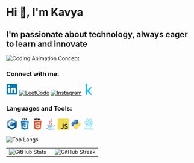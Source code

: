 # Hi 👋, I'm Kavya
## I'm passionate about technology, always eager to learn and innovate

![Coding Animation Concept](https://cdn.dribbble.com/users/4055494/screenshots/15215756/media/d2b66c4ca0192aa26d103448b3d1518b.gif)

### Connect with me:
[<img src="https://raw.githubusercontent.com/devicons/devicon/master/icons/linkedin/linkedin-original.svg" alt="LinkedIn" width="30" height="30">](https://www.linkedin.com/in/kavyapremaseelan/)
[<img src="https://upload.wikimedia.org/wikipedia/commons/1/19/LeetCode_logo_black.png" alt="LeetCode" width="30" height="30">](https://leetcode.com/kavyapremaseelan/)
[<img src="https://upload.wikimedia.org/wikipedia/commons/thumb/a/a5/Instagram_icon.png/1024px-Instagram_icon.png" alt="Instagram" width="30" height="30">](https://www.instagram.com/kavya_premaseelan/)
[<img src="https://raw.githubusercontent.com/devicons/devicon/master/icons/kaggle/kaggle-original.svg" alt="Kaggle" width="30" height="30">](https://www.kaggle.com/kavyapremaseelan)


### Languages and Tools:
[<img src="https://raw.githubusercontent.com/devicons/devicon/master/icons/c/c-original.svg" alt="C" width="30" height="30">](https://www.cprogramming.com/)
[<img src="https://raw.githubusercontent.com/devicons/devicon/master/icons/css3/css3-original-wordmark.svg" alt="CSS3" width="30" height="30">](https://www.w3schools.com/css/)
[<img src="https://raw.githubusercontent.com/devicons/devicon/master/icons/html5/html5-original-wordmark.svg" alt="HTML5" width="30" height="30">](https://www.w3.org/html/)
[<img src="https://raw.githubusercontent.com/devicons/devicon/master/icons/java/java-original.svg" alt="Java" width="30" height="30">](https://www.java.com)
[<img src="https://raw.githubusercontent.com/devicons/devicon/master/icons/javascript/javascript-original.svg" alt="JavaScript" width="30" height="30">](https://developer.mozilla.org/en-US/docs/Web/JavaScript)
[<img src="https://raw.githubusercontent.com/devicons/devicon/master/icons/python/python-original.svg" alt="Python" width="30" height="30">](https://www.python.org)
[<img src="https://raw.githubusercontent.com/devicons/devicon/master/icons/react/react-original-wordmark.svg" alt="React" width="30" height="30">](https://reactjs.org/)

  
![Top Langs](https://github-readme-stats.vercel.app/api/top-langs/?username=KavyaPremaseelan&layout=compact)

<table style="border-collapse: collapse;">
  <tr>
    <td style="width: 50%; border: none;">
      <img src="https://github-readme-stats.vercel.app/api?username=KavyaPremaseelan&show_icons=true" alt="GitHub Stats" style="width: 100%; height: 100%;">
    </td>
    <td style="width: 50%; border: none;">
      <img src="https://github-readme-streak-stats.herokuapp.com/?user=KavyaPremaseelan" alt="GitHub Streak" style="width: 100%; height: 100%;">
    </td>
  </tr>
</table>


